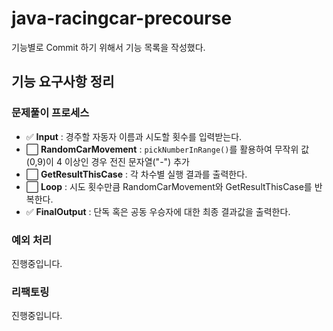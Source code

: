 # java-racingcar-precourse

기능별로 Commit 하기 위해서 기능 목록을 작성했다.

## 기능 요구사항 정리

### 문제풀이 프로세스
- ✅ **Input** : 경주할 자동자 이름과 시도할 횟수를 입력받는다.
- ⬜ **RandomCarMovement** : `pickNumberInRange()`를 활용하여 무작위 값(0,9)이 4 이상인 경우 전진 문자열("-") 추가
- ⬜ **GetResultThisCase** : 각 차수별 실행 결과를 출력한다.
- ⬜ **Loop** : 시도 횟수만큼 RandomCarMovement와 GetResultThisCase를 반복한다.
- ✅ **FinalOutput** : 단독 혹은 공동 우승자에 대한 최종 결과값을 출력한다.

### 예외 처리
진행중입니다.
### 리팩토링
진행중입니다.